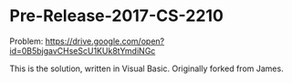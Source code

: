 # Pre-Release-2017-CS-2210


Problem: https://drive.google.com/open?id=0B5bjgavCHseScU1KUk8tYmdiNGc

This is the solution, written in Visual Basic. Originally forked from James.
